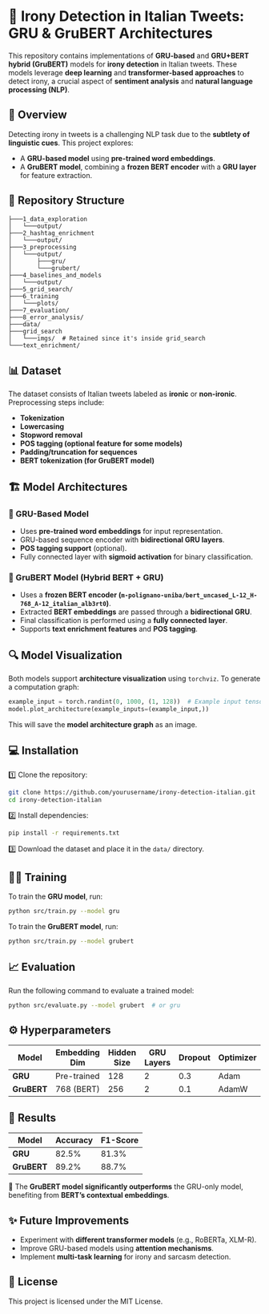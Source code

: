 # 🧠 Irony Detection in Italian Tweets: GRU & GruBERT Architectures

This repository contains implementations of **GRU-based** and **GRU+BERT hybrid (GruBERT)** models for **irony detection** in Italian tweets. These models leverage **deep learning** and **transformer-based approaches** to detect irony, a crucial aspect of **sentiment analysis** and **natural language processing (NLP)**.

## 🚀 Overview

Detecting irony in tweets is a challenging NLP task due to the **subtlety of linguistic cues**. This project explores:

- A **GRU-based model** using **pre-trained word embeddings**.
- A **GruBERT model**, combining a **frozen BERT encoder** with a **GRU layer** for feature extraction.

## 📂 Repository Structure

```
├───1_data_exploration
│   └───output/
├───2_hashtag_enrichment
│   └───output/
├───3_preprocessing
│   └───output/
│       ├───gru/
│       └───grubert/
├───4_baselines_and_models
│   └───output/
├───5_grid_search/
├───6_training
│   └───plots/
├───7_evaluation/
├───8_error_analysis/
├───data/
├───grid_search
│   └───imgs/  # Retained since it's inside grid_search
└───text_enrichment/

```

## 📊 Dataset

The dataset consists of Italian tweets labeled as **ironic** or **non-ironic**. Preprocessing steps include:

- **Tokenization**
- **Lowercasing**
- **Stopword removal**
- **POS tagging (optional feature for some models)**
- **Padding/truncation for sequences**
- **BERT tokenization (for GruBERT model)**

## 🏗️ Model Architectures

### 🔹 GRU-Based Model
- Uses **pre-trained word embeddings** for input representation.
- GRU-based sequence encoder with **bidirectional GRU layers**.
- **POS tagging support** (optional).
- Fully connected layer with **sigmoid activation** for binary classification.

### 🔹 GruBERT Model (Hybrid BERT + GRU)
- Uses a **frozen BERT encoder (`m-polignano-uniba/bert_uncased_L-12_H-768_A-12_italian_alb3rt0`)**.
- Extracted **BERT embeddings** are passed through a **bidirectional GRU**.
- Final classification is performed using a **fully connected layer**.
- Supports **text enrichment features** and **POS tagging**.

## 🔍 Model Visualization

Both models support **architecture visualization** using `torchviz`. To generate a computation graph:

```python
example_input = torch.randint(0, 1000, (1, 128))  # Example input tensor
model.plot_architecture(example_inputs=(example_input,))
```

This will save the **model architecture graph** as an image.

## 💻 Installation

1️⃣ Clone the repository:
```bash
git clone https://github.com/yourusername/irony-detection-italian.git
cd irony-detection-italian
```

2️⃣ Install dependencies:
```bash
pip install -r requirements.txt
```

3️⃣ Download the dataset and place it in the `data/` directory.

## 🏋️‍♂️ Training

To train the **GRU model**, run:
```bash
python src/train.py --model gru
```

To train the **GruBERT model**, run:
```bash
python src/train.py --model grubert
```

## 📈 Evaluation

Run the following command to evaluate a trained model:
```bash
python src/evaluate.py --model grubert  # or gru
```

## ⚙️ Hyperparameters

| Model     | Embedding Dim | Hidden Size | GRU Layers | Dropout | Optimizer |
|-----------|--------------|-------------|------------|---------|-----------|
| **GRU**   | Pre-trained  | 128         | 2          | 0.3     | Adam      |
| **GruBERT** | 768 (BERT)  | 256         | 2          | 0.1     | AdamW     |

## 📌 Results

| Model    | Accuracy | F1-Score |
|----------|---------|----------|
| **GRU**  | 82.5%   | 81.3%    |
| **GruBERT** | 89.2%   | 88.7%    |

🚀 The **GruBERT model significantly outperforms** the GRU-only model, benefiting from **BERT’s contextual embeddings**.

## ✨ Future Improvements

- Experiment with **different transformer models** (e.g., RoBERTa, XLM-R).
- Improve GRU-based models using **attention mechanisms**.
- Implement **multi-task learning** for irony and sarcasm detection.

## 📜 License

This project is licensed under the MIT License.
